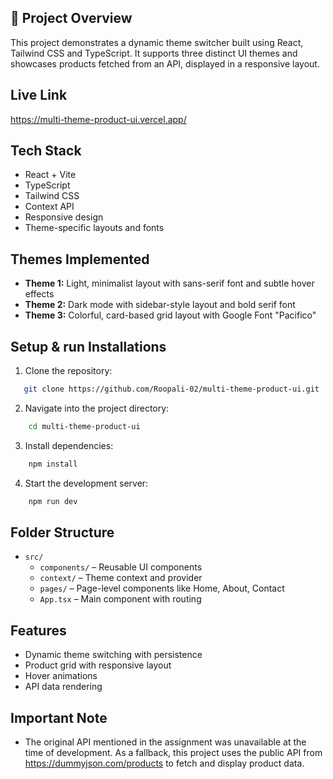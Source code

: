 ## 🚀 Project Overview
This project demonstrates a dynamic theme switcher built using React, Tailwind CSS and TypeScript. It supports three distinct UI themes and showcases products fetched from an API, displayed in a responsive layout.

## Live Link
https://multi-theme-product-ui.vercel.app/

## Tech Stack
- React + Vite
- TypeScript
- Tailwind CSS
- Context API
- Responsive design
- Theme-specific layouts and fonts

## Themes Implemented
- **Theme 1:** Light, minimalist layout with sans-serif font and subtle hover effects
- **Theme 2:** Dark mode with sidebar-style layout and bold serif font
- **Theme 3:** Colorful, card-based grid layout with Google Font "Pacifico"

## Setup & run Installations
1. Clone the repository:
```bash
   git clone https://github.com/Roopali-02/multi-theme-product-ui.git
```
2. Navigate into the project directory:
```bash
    cd multi-theme-product-ui
```
3. Install dependencies:
```bash
    npm install
```
4. Start the development server:
```bash
    npm run dev
```

## Folder Structure
- `src/`
  - `components/` – Reusable UI components
  - `context/` – Theme context and provider
  - `pages/` – Page-level components like Home, About, Contact
  - `App.tsx` – Main component with routing

## Features
- Dynamic theme switching with persistence
- Product grid with responsive layout
- Hover animations
- API data rendering

## Important Note
- The original API mentioned in the assignment was unavailable at the time of development. As a fallback, this project uses the public API from https://dummyjson.com/products to fetch and display product data.
